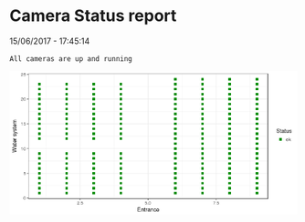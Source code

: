 Camera Status report
================
15/06/2017 - 17:45:14

    All cameras are up and running

![](camreport_files/figure-markdown_github/unnamed-chunk-2-1.png)
